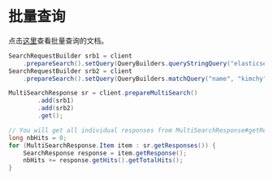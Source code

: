 # 批量查询

点击[这里](https://www.elastic.co/guide/en/elasticsearch/reference/5.6/search-multi-search.html)查看批量查询的文档。

```java
SearchRequestBuilder srb1 = client
    .prepareSearch().setQuery(QueryBuilders.queryStringQuery("elasticsearch")).setSize(1);
SearchRequestBuilder srb2 = client
    .prepareSearch().setQuery(QueryBuilders.matchQuery("name", "kimchy")).setSize(1);

MultiSearchResponse sr = client.prepareMultiSearch()
        .add(srb1)
        .add(srb2)
        .get();

// You will get all individual responses from MultiSearchResponse#getResponses()
long nbHits = 0;
for (MultiSearchResponse.Item item : sr.getResponses()) {
    SearchResponse response = item.getResponse();
    nbHits += response.getHits().getTotalHits();
}
```